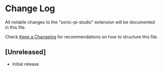 # Change Log

All notable changes to the "sonic-pi-studio" extension will be documented in this file.

Check [Keep a Changelog](http://keepachangelog.com/) for recommendations on how to structure this file.

## [Unreleased]

- Initial release